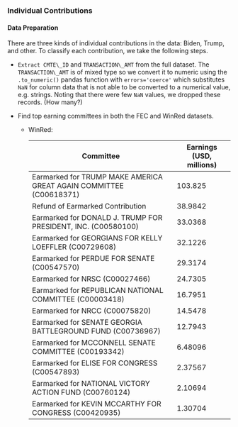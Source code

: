 ### Individual Contributions

#### Data Preparation
There are three kinds of individual contributions in the data: Biden,
Trump, and other. To classify each contribution, we take the following
steps.

* `Extract CMTE\_ID` and `TRANSACTION\_AMT` from the full dataset. The
  `TRANSACTION\_AMT` is of mixed type so we convert it to numeric using the
  `.to_numeric()` pandas function with `errors='coerce'` which substitutes
  `NaN` for column data that is not able to be converted to a numerical
  value, e.g. strings. Noting that there were few `NaN` values, we dropped
  these records. (How many?)

* Find top earning committees in both the FEC and WinRed datasets.

	* WinRed:

	  Committee                                                                              |Earnings (USD, millions)
	  ---------------------------------------------------------------------------------------|------------------------
	  Earmarked for TRUMP MAKE AMERICA GREAT AGAIN COMMITTEE (C00618371)                     |      103.825 
	  Refund of Earmarked Contribution                                                       |      38.9842 
	  Earmarked for DONALD J. TRUMP FOR PRESIDENT, INC. (C00580100)                          |      33.0368 
	  Earmarked for GEORGIANS FOR KELLY LOEFFLER (C00729608)                                 |      32.1226 
	  Earmarked for PERDUE FOR SENATE (C00547570)                                            |      29.3174 
	  Earmarked for NRSC (C00027466)                                                         |      24.7305 
	  Earmarked for REPUBLICAN NATIONAL COMMITTEE (C00003418)                                |      16.7951 
	  Earmarked for NRCC (C00075820)                                                         |      14.5478 
	  Earmarked for SENATE GEORGIA BATTLEGROUND FUND (C00736967)                             |      12.7943 
	  Earmarked for MCCONNELL SENATE COMMITTEE (C00193342)                                   |      6.48096 
	  Earmarked for ELISE FOR CONGRESS (C00547893)                                           |      2.37567 
	  Earmarked for NATIONAL VICTORY ACTION FUND (C00760124)                                 |      2.10694 
	  Earmarked for KEVIN MCCARTHY FOR CONGRESS (C00420935)                                  |      1.30704 
